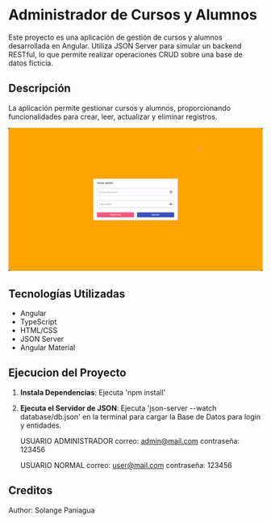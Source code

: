 # Administrador de Cursos y Alumnos

Este proyecto es una aplicación de gestión de cursos y alumnos desarrollada en Angular. Utiliza JSON Server para simular un backend RESTful, lo que permite realizar operaciones CRUD sobre una base de datos ficticia.

## Descripción

La aplicación permite gestionar cursos y alumnos, proporcionando funcionalidades para crear, leer, actualizar y eliminar registros.

![Angular Project Demo](src/Assets/ABM-Demo.gif)

## Tecnologías Utilizadas

- Angular
- TypeScript
- HTML/CSS
- JSON Server
- Angular Material

## Ejecucion del Proyecto

1. **Instala Dependencias**:
   Ejecuta 'npm install'

2. **Ejecuta el Servidor de JSON**:
   Ejecuta 'json-server --watch database/db.json' en la terminal
   para cargar la Base de Datos para login y entidades.

    USUARIO ADMINISTRADOR
    correo: admin@mail.com
    contraseña: 123456

    USUARIO NORMAL
    correo: user@mail.com
    contraseña: 123456

## Creditos
Author: Solange Paniagua
